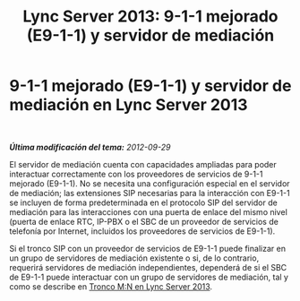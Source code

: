 ﻿---
title: 'Lync Server 2013: 9-1-1 mejorado (E9-1-1) y servidor de mediación'
TOCTitle: 9-1-1 mejorado (E9-1-1) y servidor de mediación
ms:assetid: d231221f-5596-4a87-a463-269f5bcce65f
ms:mtpsurl: https://technet.microsoft.com/es-es/library/Gg398903(v=OCS.15)
ms:contentKeyID: 48276764
ms.date: 01/07/2017
mtps_version: v=OCS.15
ms.translationtype: HT
---

# 9-1-1 mejorado (E9-1-1) y servidor de mediación en Lync Server 2013

 

_**Última modificación del tema:** 2012-09-29_

El servidor de mediación cuenta con capacidades ampliadas para poder interactuar correctamente con los proveedores de servicios de 9-1-1 mejorado (E9-1-1). No se necesita una configuración especial en el servidor de mediación; las extensiones SIP necesarias para la interacción con E9-1-1 se incluyen de forma predeterminada en el protocolo SIP del servidor de mediación para las interacciones con una puerta de enlace del mismo nivel (puerta de enlace RTC, IP-PBX o el SBC de un proveedor de servicios de telefonía por Internet, incluidos los proveedores de servicios de E9-1-1).

Si el tronco SIP con un proveedor de servicios de E9-1-1 puede finalizar en un grupo de servidores de mediación existente o si, de lo contrario, requerirá servidores de mediación independientes, dependerá de si el SBC de E9-1-1 puede interactuar con un grupo de servidores de mediación, tal y como se describe en [Tronco M:N en Lync Server 2013](lync-server-2013-m-n-trunk.md).

